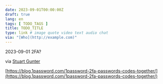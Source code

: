 ```yaml
---
date: 2023-09-01T00:00:00Z
draft: true
lang: en
tags: [ TODO_TAGS ]
title: TODO_TITLE
type: link # image quote video text audio chat
via: "[Who](http://example.com)"
---
```



2023-09-01 2FA?

via [Stuart Gunter](https://equalexperts.slack.com/archives/C6PUCB37E/p1693552689121759?thread_ts=1693551729.290279&channel=C6PUCB37E&message_ts=1693552689.121759)

[https://blog.1password.com/1password-2fa-passwords-codes-together/](https://blog.1password.com/1password-2fa-passwords-codes-together/)

